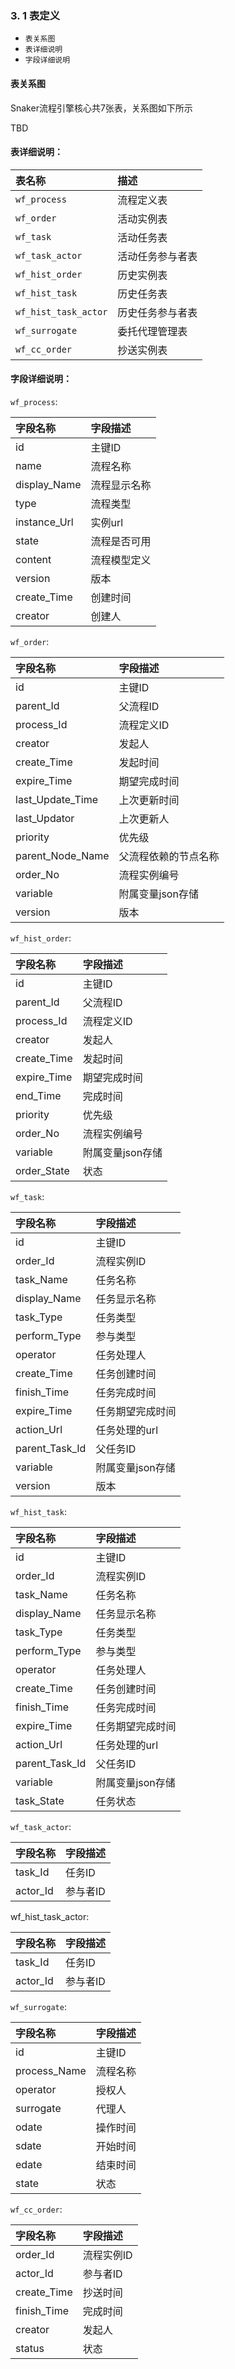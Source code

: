 ### 3. 1 表定义

- `表关系图`
- `表详细说明`
- `字段详细说明`

#### 表关系图

Snaker流程引擎核心共7张表，关系图如下所示

TBD

#### 表详细说明：

| 表名称               | 描述             |
| :------------------- | :--------------- |
| `wf_process`         | 流程定义表       |
| `wf_order`           | 活动实例表       |
| `wf_task`            | 活动任务表       |
| `wf_task_actor`      | 活动任务参与者表 |
| `wf_hist_order`      | 历史实例表       |
| `wf_hist_task`       | 历史任务表       |
| `wf_hist_task_actor` | 历史任务参与者表 |
| `wf_surrogate`       | 委托代理管理表   |
| `wf_cc_order`        | 抄送实例表       |

#### 字段详细说明：

`wf_process`:

| 字段名称     | 字段描述     |
| :----------- | :----------- |
| id           | 主键ID       |
| name         | 流程名称     |
| display_Name | 流程显示名称 |
| type         | 流程类型     |
| instance_Url | 实例url      |
| state        | 流程是否可用 |
| content      | 流程模型定义 |
| version      | 版本         |
| create_Time  | 创建时间     |
| creator      | 创建人       |

`wf_order`:

| 字段名称         | 字段描述             |
| :--------------- | :------------------- |
| id               | 主键ID               |
| parent_Id        | 父流程ID             |
| process_Id       | 流程定义ID           |
| creator          | 发起人               |
| create_Time      | 发起时间             |
| expire_Time      | 期望完成时间         |
| last_Update_Time | 上次更新时间         |
| last_Updator     | 上次更新人           |
| priority         | 优先级               |
| parent_Node_Name | 父流程依赖的节点名称 |
| order_No         | 流程实例编号         |
| variable         | 附属变量json存储     |
| version          | 版本                 |

`wf_hist_order`:

| 字段名称    | 字段描述         |
| :---------- | :--------------- |
| id          | 主键ID           |
| parent_Id   | 父流程ID         |
| process_Id  | 流程定义ID       |
| creator     | 发起人           |
| create_Time | 发起时间         |
| expire_Time | 期望完成时间     |
| end_Time    | 完成时间         |
| priority    | 优先级           |
| order_No    | 流程实例编号     |
| variable    | 附属变量json存储 |
| order_State | 状态             |

`wf_task`:

| 字段名称       | 字段描述         |
| :------------- | :--------------- |
| id             | 主键ID           |
| order_Id       | 流程实例ID       |
| task_Name      | 任务名称         |
| display_Name   | 任务显示名称     |
| task_Type      | 任务类型         |
| perform_Type   | 参与类型         |
| operator       | 任务处理人       |
| create_Time    | 任务创建时间     |
| finish_Time    | 任务完成时间     |
| expire_Time    | 任务期望完成时间 |
| action_Url     | 任务处理的url    |
| parent_Task_Id | 父任务ID         |
| variable       | 附属变量json存储 |
| version        | 版本             |

`wf_hist_task`:

| 字段名称       | 字段描述         |
| :------------- | :--------------- |
| id             | 主键ID           |
| order_Id       | 流程实例ID       |
| task_Name      | 任务名称         |
| display_Name   | 任务显示名称     |
| task_Type      | 任务类型         |
| perform_Type   | 参与类型         |
| operator       | 任务处理人       |
| create_Time    | 任务创建时间     |
| finish_Time    | 任务完成时间     |
| expire_Time    | 任务期望完成时间 |
| action_Url     | 任务处理的url    |
| parent_Task_Id | 父任务ID         |
| variable       | 附属变量json存储 |
| task_State     | 任务状态         |

`wf_task_actor`:

| 字段名称 | 字段描述 |
| :------- | :------- |
| task_Id  | 任务ID   |
| actor_Id | 参与者ID |

wf_hist_task_actor:

| 字段名称 | 字段描述 |
| :------- | :------- |
| task_Id  | 任务ID   |
| actor_Id | 参与者ID |

`wf_surrogate`:

| 字段名称     | 字段描述 |
| :----------- | :------- |
| id           | 主键ID   |
| process_Name | 流程名称 |
| operator     | 授权人   |
| surrogate    | 代理人   |
| odate        | 操作时间 |
| sdate        | 开始时间 |
| edate        | 结束时间 |
| state        | 状态     |

`wf_cc_order`:

| 字段名称    | 字段描述   |
| :---------- | :--------- |
| order_Id    | 流程实例ID |
| actor_Id    | 参与者ID   |
| create_Time | 抄送时间   |
| finish_Time | 完成时间   |
| creator     | 发起人     |
| status      | 状态       |